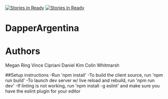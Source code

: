 [![Stories in Ready](https://badge.waffle.io/DapperArgentina/DapperArgentina.png?label=ready&title=Ready)](https://waffle.io/DapperArgentina/DapperArgentina)
[![Stories in Ready](https://badge.waffle.io/DapperArgentina/DapperArgentina.png?label=ready&title=Ready)](https://waffle.io/DapperArgentina/DapperArgentina)
# DapperArgentina

# Authors
Megan Ring
Vince Cipriani
Daniel Kim
Colin Whitmarsh

##Setup instructions
-Run 'npm install'
-To build the client source, run 'npm run build'
-To launch dev server w/ live reload and rebuild, run 'npm run dev'
-If linting is not working, run 'npm install -g eslint' and make sure you have the eslint plugin for your editor